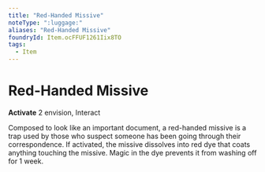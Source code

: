 ```yaml
---
title: "Red-Handed Missive"
noteType: ":luggage:"
aliases: "Red-Handed Missive"
foundryId: Item.ocFFUF1261Iix8TO
tags:
  - Item
---
```


# Red-Handed Missive

**Activate** 2 envision, Interact

Composed to look like an important document, a red-handed missive is a trap used by those who suspect someone has been going through their correspondence. If activated, the missive dissolves into red dye that coats anything touching the missive. Magic in the dye prevents it from washing off for 1 week.
